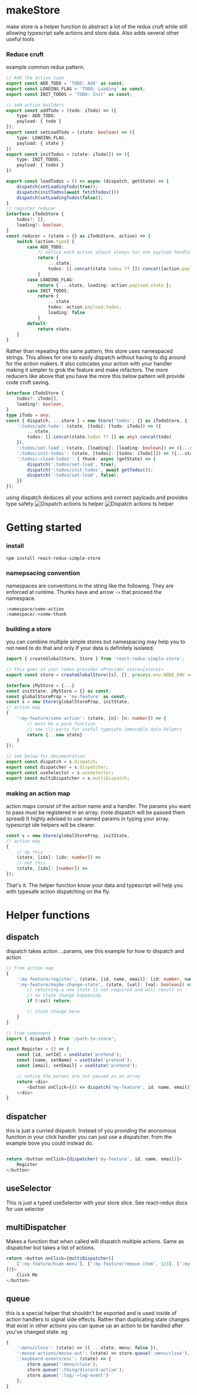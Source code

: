# makeStore
make store is a helper function to abstract a lot of the redux cruft while 
still allowing typescript safe actions and store data. Also adds several other useful tools

### Reduce cruft
example common redux pattern.
```typescript
// Add the action type
export const ADD_TODO = 'TODO: Add' as const;
export const LOADING_FLAG = 'TODO: Loading' as const;
export const INIT_TODOS = 'TODO: Init' as const;

// add action builders
export const addTodo = (todo: iTodo) => ({
    type: ADD_TODO,
    payload: { todo }
});
export const setLoadTodo = (state: boolean) => ({
    type: LOADING_FLAG,
    payload: { state }
})
export const initTodos = (state: iTodo[]) => ({
    type: INIT_TODOS,
    payload: { todos }
})

export const loadTodos = () => async (dispatch, getState) => {
    dispatch(setLoadingTodo(true));
    dispatch(initTodos(await fetchTodos()))
    dispatch(setLoadingTodos(false));
}
// register reducer
interface iTodoStore {
    todos?: [],
    loading?: boolean,
}
const reducer = (state = {} as iTodoStore, action) => {
    switch (action.type) {
        case ADD_TODO:
            // notice each action almost always has one payload handle section
            return {
                ...state,
                todos: [].concat(state.todos ?? []).concat([action.payload.task]),
            }
        case LOADING_FLAG:
            return { ...state, loading: action.payload.state };
        case INIT_TODOS:
            return {
                ...state
                todos: action.payload.todos,
                loading: false
            }
        default:
            return state;
    }
}
```

Rather than repeating this same pattern, this store uses namespaced strings. This allows for one
to easily dispatch without having to dig around for the action makers. It also colocates your action
with your handler making it simpler to grok the feature and make refactors. The more reducers like above 
that you have the more this below pattern will provide code cruft saving. 

```typescript
interface iTodoStore {
    todos?: iTodo[],
    loading?: boolean,
}
type iTodo = any;
const { dispatch, ...store } = new Store('todos', {} as iTodoStore, {
    ':todos/add-todo': (state, [todo]: [todo: iTodo]) => ({ 
        ...state, 
        todos: [].concat(state.todos ?? [] as any).concat(todo) 
    }),
    ':todos/set-load': (state, [loading]: [loading: boolean]) => ({...state, loading }),
    ':todos/init-todos': (state, [todos]: [todos: iTodo[]]) => ({...state, todos }),
    ':todos/->load-todos': { thunk: async (getState) => {
        dispatch(':todos/set-load', true);
        dispatch(':todos/init-todos', await getTodos());
        dispatch(':todos/set-load', false);
    }}
});

```
using dispatch deduces all your actions and correct payloads and provides type safety 
![Dispatch actions ts helper](https://d39asnknou4mxp.cloudfront.net/redux-helper/dispatch-actions.png)
![Dispatch actions ts helper](https://d39asnknou4mxp.cloudfront.net/redux-helper/dispatch-action-vars.png)

# Getting started
### install
`npm install react-redux-simple-store`
### namepsacing convention
namespaces are conventions in the string like the following. They are enforced at runtime. Thunks have and arrow `->` that proceed the namespace.
```
:namespace/some-action
:namespace/->some-thunk
```

### building a store
you can combine multiple simple stores but namespacing may help you to not need to do that and only if your data is definitely isolated.
```typescript
import { createGlobalStore, Store } from 'react-redux-simple-store';

// this goes in your redux provider <Provider store={store}>
export const store = createGlobalStore([s], [], process.env.NODE_ENV === 'development');

interface iMyStore = {...}
const initState: iMyStore = {} as const;
const globalStoreProp = 'my-feature' as const;
const s = new Store(globalStoreProp, initState, 
// action map
{
    ':my-feature/some-action': (state, [n]: [n: number]) => {
        // must be a pure function
        // see clj-ports for useful typesafe immutable data helpers
        return {...new state}
    }
});

// see below for documentation
export const dispatch = s.dispatch;
export const dispatcher = s.dispatcher;
export const useSelector = s.useSelector;
export const multiDispatcher = s.multiDispatch;
```

### making an action map
action maps consist of the action name and a handler. The params you want to pass must be registered in an array. (note dispatch will be passed them spread)
It highly advised to use named params in typing your array. typescript ide helpers will be clearer.
```typescript
const s = new Store(globalStoreProp, initState, 
// action map
{
    // do this
    (state, [idx]: [idx: number]) =>
    // not this
    (state, [idx]: [number]) =>
});
```


That's it. The helper function know your data and typescript 
will help you with typesafe action dispatching on the fly.

# Helper functions 
## dispatch
dispatch takes action ...params, see this example for how to dispatch and action
```typescript
// from action map
{
    ':my-feature/register', (state, [id, name, email]: [id: number, name: string, email: string]) => {},
    ':my-feature/maybe-change-state', (state, [val]: [val: boolean]) => {
        // returning a new state is not required and will result in 
        // no state change happening.
        if (!val) return;

        // state change here
    }
}

// from component
import { dispatch } from '/path-to-store';

const Register = () => {
    const [id, setId] = useState('pretend');
    const [name, setName] = useState('pretend');
    const [email, setEmail] = useState('pretend');

    // notice the params are not passed as an array
    return <div>
        <button onClick={() => dispatch('my-feature', id, name, email)}>Register</button>
    </div>
}
```
## dispatcher
this is just a curried dispatch. Instead of you providing the anonomous function in your click handler you can just use a dispatcher. from the example bove you could instead do.
```typescript

return <button onClick={dispatcher('my-feature', id, name, email)}>
    Register
</button>
```

## useSelector
This is just a typed useSelector with your store slice. See react-redux docs for use selector

## multiDispatcher
Makes a function that when called will dispatch multiple actions. Same as dispatcher but takes a list of actions.
```typescript
return <button onClick={multiDispatcher([
    [':my-feature/hide-menu'], [':my-feature/remove-item', 123], [':my-feature/notify-removed', 123]
])}>
    Click Me
</button>
```

## queue
this is a special helper that shouldn't be exported and is used inside of action handlers to signal side effects. Rather than duplicating state changes that exist in other actions you can queue up an action to be handled after you've changed state. eg
```typescript
{
    ':menu/close': (state) => ({ ...state, menu: false }),
    ':mouse-actions/mouse-out': (state) => store.queue(':menu/close'),
    ':keyboard-events/esc': (state) => {
        store.queue(':menu/close');
        store.queue(':thing/discard-active');
        store.queue(':log/->log-event')
    };
}
```